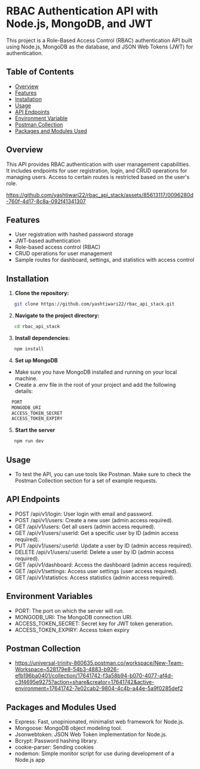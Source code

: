 # RBAC Authentication API with Node.js, MongoDB, and JWT

This project is a Role-Based Access Control (RBAC) authentication API built using Node.js, MongoDB as the database, and JSON Web Tokens (JWT) for authentication.

## Table of Contents

- [Overview](#overview)
- [Features](#features)
- [Installation](#installation)
- [Usage](#usage)
- [API Endpoints](#api-endpoints)
- [Environment Variable](#environment-variable)
- [Postman Collection](#postman-collection)
- [Packages and Modules Used](#packages-and-modules-used)

## Overview

This API provides RBAC authentication with user management capabilities. It includes endpoints for user registration, login, and CRUD operations for managing users. Access to certain routes is restricted based on the user's role.


https://github.com/yashtiwari22/rbac_api_stack/assets/85613117/0096280d-760f-4d17-8c8a-092f41341307


## Features

- User registration with hashed password storage
- JWT-based authentication
- Role-based access control (RBAC)
- CRUD operations for user management
- Sample routes for dashboard, settings, and statistics with access control

## Installation

1. **Clone the repository:**
  ```bash
     git clone https://github.com/yashtiwari22/rbac_api_stack.git
  ```


2. **Navigate to the project directory:**
  ```bash
     cd rbac_api_stack
  ```

3. **Install dependencies:**
  ```bash
     npm install
  ```

4. **Set up MongoDB**

- Make sure you have MongoDB installed and running on your local machine.
- Create a .env file in the root of your project and add the following details:
```bash
  PORT
  MONGODB_URI
  ACCESS_TOKEN_SECRET
  ACCESS_TOKEN_EXPIRY
```

5. **Start the server**
  ```bash
     npm run dev
  ```

## Usage

- To test the API, you can use tools like Postman. Make sure to check the Postman Collection section for a set of example requests.

## API Endpoints

- POST /api/v1/login: User login with email and password.
- POST /api/v1/users: Create a new user (admin access required).
- GET /api/v1/users: Get all users (admin access required).
- GET /api/v1/users/:userId: Get a specific user by ID (admin access required).
- PUT /api/v1/users/:userId: Update a user by ID (admin access required).
- DELETE /api/v1/users/:userId: Delete a user by ID (admin access required).
- GET /api/v1/dashboard: Access the dashboard (admin access required).
- GET /api/v1/settings: Access user settings (user access required).
- GET /api/v1/statistics: Access statistics (admin access required).

## Environment Variables
- PORT: The port on which the server will run.
- MONGODB_URI: The MongoDB connection URI.
- ACCESS_TOKEN_SECRET: Secret key for JWT token generation.
- ACCESS_TOKEN_EXPIRY: Access token expiry 

## Postman Collection

- https://universal-trinity-860635.postman.co/workspace/New-Team-Workspace~528179e8-54b3-4883-b926-efb196ba0401/collection/17641742-f3a58b94-b070-4077-af4d-c3f4695e9275?action=share&creator=17641742&active-environment=17641742-7e02cab2-9804-4c4b-a44e-5a9f0285def2

## Packages and Modules Used

- Express: Fast, unopinionated, minimalist web framework for Node.js.
- Mongoose: MongoDB object modeling tool.
- Jsonwebtoken: JSON Web Token implementation for Node.js.
- Bcrypt: Password hashing library.
- cookie-parser: Sending cookies
- nodemon: Simple monitor script for use during development of a Node.js app
